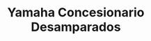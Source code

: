 ---
title: "Yamaha Concesionario Desamparados"
url: /desamparados/yamaha-concesionario-desamparados/
shop: motocicleta
---